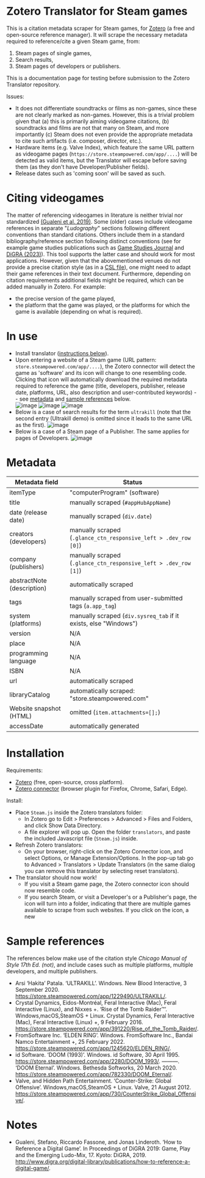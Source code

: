 # Zotero Translator for Steam games
This is a citation metadata scraper for Steam games, for [Zotero](https://www.zotero.org/) (a free and open-source reference manager). It will scrape the necessary metadata required to reference/cite a given Steam game, from: 
1. Steam pages of single games,
2. Search results,
3. Steam pages of developers or publishers.

This is a documentation page for testing before submission to the Zotero Translator repository. 

Issues: 
- It does not differentiate soundtracks or films as non-games, since these are not clearly marked as non-games. However, this is a trivial problem given that (a) this is primarily aiming videogame citations, (b) soundtracks and films are not that many on Steam, and more importantly (c) Steam does not even provide the appropriate metadata to cite such artifacts (i.e. composer, director, etc.).
- Hardware items (e.g. Valve Index), which feature the same URL pattern as videogame pages (`https://store.steampowered.com/app/....`) will be detected as valid items, but the Translator will escape before saving them (as they don't have Developer/Publisher fields). 
- Release dates such as 'coming soon' will be saved as such.

# Citing videogames 

The matter of referencing videogames in literature is neither trivial nor standardized [(Gualeni et al. 2019)](#notes). Some (older) cases include videogame references in separate "*Ludography*" sections following different conventions than standard citations. Others include them in a standard bibliography/reference section following distinct conventions (see for example game studies publications such as [Game Studies Journal](https://gamestudies.org/2301/submission_guidelines#GSCitation) and [DiGRA (2023)](http://www.digra.org/call-for-papers-digra-2023-international-conference/)). This tool supports the latter case and should work for most applications. However, given that the abovementioned venues do not provide a precise citation style (as in a [CSL file](https://github.com/citation-style-language/styles)), one might need to adapt their game references in their text document. 
Furthermore, depending on citation requirements additional fields might be required, which can be added manually in Zotero. For example: 
-  the precise version of the game played,
-  the platform that the game was played, or the platforms for which the game is available (depending on what is required). 

# In use 
- Install translator ([instructions below](#installation)). 
- Upon entering a website of a Steam game (URL pattern: `store.steampowered.com/app/....`), the Zotero connector will detect the game as 'software' and its icon will change to one resembling code. Clicking that icon will automatically download the required metadata required to reference the game (title, developers, publisher, release date, platforms, URL, also description and user-contributed keywords) -- see [metadata](#metadata) and [sample references](#sample-references) below.  
  ![image](https://github.com/cmiltiadis/Steam-Zotero-translator/assets/12499359/88b692ea-d37e-4bb5-9686-e6784cd97218)
  ![image](https://github.com/cmiltiadis/Steam-Zotero-translator/assets/12499359/397d0114-4a3a-4fd8-92eb-98d6434fc481)
  ![image](https://github.com/cmiltiadis/Steam-Zotero-translator/assets/12499359/8d03faab-5fce-4a8d-a5b6-b290fdac03ef)
- Below is a case of search results for the term `ultrakill` (note that the second entry (Ultrakill demo) is omitted since it leads to the same URL as the first). 
  ![image](https://github.com/cmiltiadis/Steam-Zotero-translator/assets/12499359/63dd01f1-c481-49b8-8cc5-36171386bda3)
- Below is a case of a Steam page of a Publisher. The same applies for pages of Developers. 
  ![image](https://github.com/cmiltiadis/Steam-Zotero-translator/assets/12499359/d581aff0-54e9-416e-9958-00f6a56fe89d)


# Metadata 

| Metadata field | Status |
|-|-|
| itemType | "computerProgram" (software) | 
| title |  manually scraped (`#appHubAppName`)|
| date (release date) | manually scraped (`div.date`) |   
| creators (developers) | manually scraped (`.glance_ctn_responsive_left > .dev_row [0]`) | 
| company (publishers) | manually scraped (`.glance_ctn_responsive_left > .dev_row [1]`) | 
| abstractNote (description) | automatically scraped |
| tags | manually scraped from user-submitted tags (`a.app_tag`)| 
| system (platforms) | manually scraped (`div.sysreq_tab` if it exists, else "Windows") | 
| version | N/A |
| place | N/A|
| programming language | N/A |
| ISBN | N/A |
| url |automatically scraped |
| libraryCatalog | automatically scraped: "store.steampowered.com" | 
| Website snapshot (HTML) | omitted (`item.attachments=[];`)| 
| accessDate |automatically generated |

# Installation 

Requirements: 
- [Zotero](https://www.zotero.org/) (free, open-source, cross platform). 
- [Zotero connector](https://www.zotero.org/download/connectors) (browser plugin for Firefox, Chrome, Safari, Edge). 

Install: 
- Place `Steam.js` inside the Zotero translators folder: 
  - In Zotero go to  Edit > Preferences > Advanced > Files and Folders, and click Show Data Directory.
  - A file explorer will pop up. Open the folder `translators`, and paste the included Javascript file (`Steam.js`) inside.
- Refresh Zotero translators:
  - On your browser, right-click on the Zotero Connector icon, and select Options, or Manage Extension/Options. In the pop-up tab go to Advanced > Translators > Update Translators (in the same dialog you can remove this translator by selecting reset translators). 
- The translator should now work!
  - If you visit a Steam game page, the Zotero connector icon should now resemble code.
  - If you search Steam, or visit a Developer's or a Publisher's page, the icon will turn into a folder, indicating that there are multiple games available to scrape from such websites. If you click on the icon, a new 

# Sample references 

The references below make use of the citation style  *Chicago Manual of Style 17th Ed. (not)*, and include cases such as multiple platforms, multiple developers, and multiple publishers. 

- Arsi ‘Hakita’ Patala. ‘ULTRAKILL’. Windows. New Blood Interactive, 3 September 2020. https://store.steampowered.com/app/1229490/ULTRAKILL/.
- Crystal Dynamics, Eidos-Montréal, Feral Interactive (Mac), Feral Interactive (Linux), and Nixxes +. ‘Rise of the Tomb Raider™’. Windows,macOS,SteamOS + Linux. Crystal Dynamics, Feral Interactive (Mac), Feral Interactive (Linux) +, 9 February 2016. https://store.steampowered.com/app/391220/Rise_of_the_Tomb_Raider/.
- FromSoftware Inc. ‘ELDEN RING’. Windows. FromSoftware Inc., Bandai Namco Entertainment +, 25 February 2022. https://store.steampowered.com/app/1245620/ELDEN_RING/.
- id Software. ‘DOOM (1993)’. Windows. id Software, 30 April 1995. https://store.steampowered.com/app/2280/DOOM_1993/.
———. ‘DOOM Eternal’. Windows. Bethesda Softworks, 20 March 2020. https://store.steampowered.com/app/782330/DOOM_Eternal/.
- Valve, and Hidden Path Entertainment. ‘Counter-Strike: Global Offensive’. Windows,macOS,SteamOS + Linux. Valve, 21 August 2012. https://store.steampowered.com/app/730/CounterStrike_Global_Offensive/.

# Notes 
- Gualeni, Stefano, Riccardo Fassone, and Jonas Linderoth. ‘How to Reference a Digital Game’. In Proceedings of DiGRA 2019: Game, Play and the Emerging Ludo-Mix, 17. Kyoto: DiGRA, 2019. http://www.digra.org/digital-library/publications/how-to-reference-a-digital-game/.



